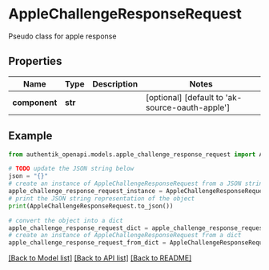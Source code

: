 # AppleChallengeResponseRequest

Pseudo class for apple response

## Properties

Name | Type | Description | Notes
------------ | ------------- | ------------- | -------------
**component** | **str** |  | [optional] [default to 'ak-source-oauth-apple']

## Example

```python
from authentik_openapi.models.apple_challenge_response_request import AppleChallengeResponseRequest

# TODO update the JSON string below
json = "{}"
# create an instance of AppleChallengeResponseRequest from a JSON string
apple_challenge_response_request_instance = AppleChallengeResponseRequest.from_json(json)
# print the JSON string representation of the object
print(AppleChallengeResponseRequest.to_json())

# convert the object into a dict
apple_challenge_response_request_dict = apple_challenge_response_request_instance.to_dict()
# create an instance of AppleChallengeResponseRequest from a dict
apple_challenge_response_request_from_dict = AppleChallengeResponseRequest.from_dict(apple_challenge_response_request_dict)
```
[[Back to Model list]](../README.md#documentation-for-models) [[Back to API list]](../README.md#documentation-for-api-endpoints) [[Back to README]](../README.md)


